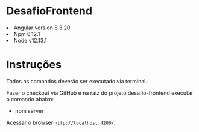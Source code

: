 # DesafioFrontend

<li>Angular version 8.3.20</li>
<li>Npm 6.12.1</li>
<li>Node v12.13.1</li>

# Instruções

Todos os comandos deverão ser executado via terminal.

Fazer o checkout via GitHub e na raiz do projeto desafio-frontend executar o comando abaixo:

- npm server

Acessar o browser `http://localhost:4200/`.

